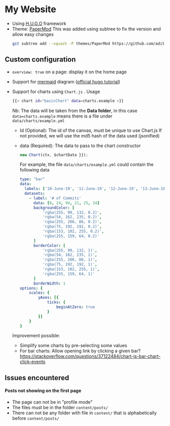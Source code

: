 # My Website
* Using [H.U.G.O](https://gohugo.io/) framework
* Theme: [PaperMod](https://themes.gohugo.io/themes/hugo-papermod/)
  This was added using subtree to fix the version and allow easy changes
  ```bash
  git subtree add --squash -P themes/PaperMod https://github.com/adityatelange/hugo-PaperMod.git master
  ```



## Custom configuration

* `overview: true` on a page: display it on the home page

* Support for [mermaid](https://mermaid-js.github.io/mermaid/#/) diagram ([official hugo tutorial](https://gohugo.io/content-management/diagrams/))

* Support for charts using `Chart.js` .
  Usage

  ```bash
  {{< chart id="basicChart" data=charts.example >}}
  ```

  Nb: The data will be taken from the **Data folder**, in this case `data=charts.example` means there is a file under `data/charts/example.yml`

  * Id (Optional): The id of the canvas, must be unique to use Chart.js
    If not provided, we will use the md5 hash of the data used (jsonified)
  
  * data (Required): The data to pass to the chart constructor
  
    ```js
    new Chart(ctx, $chartData }});
    ```
  
    For example, the file `data/charts/example.yml` could contain the following data
  
    ```yaml
    type: "bar"
    data:
      labels: ['10-June-19', '11-June-19', '12-June-19', '13-June-19', '14-June-19', '15-June-19']
      datasets:
        - label: '# of Commits'
          data: [0, 24, 94, 21, 25, 34]
          backgroundColor: [
              'rgba(255, 99, 132, 0.2)',
              'rgba(54, 162, 235, 0.2)',
              'rgba(255, 206, 86, 0.2)',
              'rgba(75, 192, 192, 0.2)',
              'rgba(153, 102, 255, 0.2)',
              'rgba(255, 159, 64, 0.2)'
          ]
          borderColor: [
              'rgba(255, 99, 132, 1)',
              'rgba(54, 162, 235, 1)',
              'rgba(255, 206, 86, 1)',
              'rgba(75, 192, 192, 1)',
              'rgba(153, 102, 255, 1)',
              'rgba(255, 159, 64, 1)'
          ]
          borderWidth: 1
    options: {
        scales: {
            yAxes: [{
                ticks: {
                    beginAtZero: true
                }
            }]
        }
    }
    ```
  
  
  Improvement possible:
  
  * Simplify some charts by pre-selecting some values
  * For bar charts: Allow opening link by clicking a given bar?
    https://stackoverflow.com/questions/37122484/chart-js-bar-chart-click-events



## Issues encountered

#### Posts not showing on the first page
* The page can not be in "profile mode"
* The files must be in the folder `content/posts/`
* There can not be any folder with file in `content/` that is alphabetically before `content/posts/`